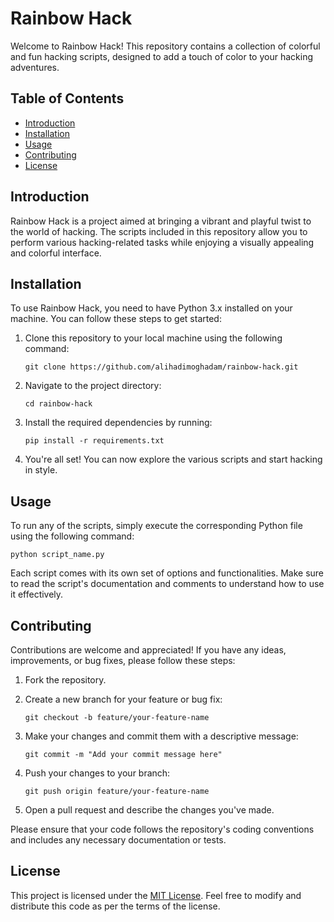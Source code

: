 # Rainbow Hack

Welcome to Rainbow Hack! This repository contains a collection of colorful and fun hacking scripts, designed to add a touch of color to your hacking adventures.

## Table of Contents
- [Introduction](#introduction)
- [Installation](#installation)
- [Usage](#usage)
- [Contributing](#contributing)
- [License](#license)

## Introduction
Rainbow Hack is a project aimed at bringing a vibrant and playful twist to the world of hacking. The scripts included in this repository allow you to perform various hacking-related tasks while enjoying a visually appealing and colorful interface.

## Installation
To use Rainbow Hack, you need to have Python 3.x installed on your machine. You can follow these steps to get started:

1. Clone this repository to your local machine using the following command:
   ```
   git clone https://github.com/alihadimoghadam/rainbow-hack.git
   ```

2. Navigate to the project directory:
   ```
   cd rainbow-hack
   ```

3. Install the required dependencies by running:
   ```
   pip install -r requirements.txt
   ```

4. You're all set! You can now explore the various scripts and start hacking in style.

## Usage
To run any of the scripts, simply execute the corresponding Python file using the following command:
```
python script_name.py
```

Each script comes with its own set of options and functionalities. Make sure to read the script's documentation and comments to understand how to use it effectively.

## Contributing
Contributions are welcome and appreciated! If you have any ideas, improvements, or bug fixes, please follow these steps:

1. Fork the repository.

2. Create a new branch for your feature or bug fix:
   ```
   git checkout -b feature/your-feature-name
   ```

3. Make your changes and commit them with a descriptive message:
   ```
   git commit -m "Add your commit message here"
   ```

4. Push your changes to your branch:
   ```
   git push origin feature/your-feature-name
   ```

5. Open a pull request and describe the changes you've made.

Please ensure that your code follows the repository's coding conventions and includes any necessary documentation or tests.

## License
This project is licensed under the [MIT License](LICENSE). Feel free to modify and distribute this code as per the terms of the license.
